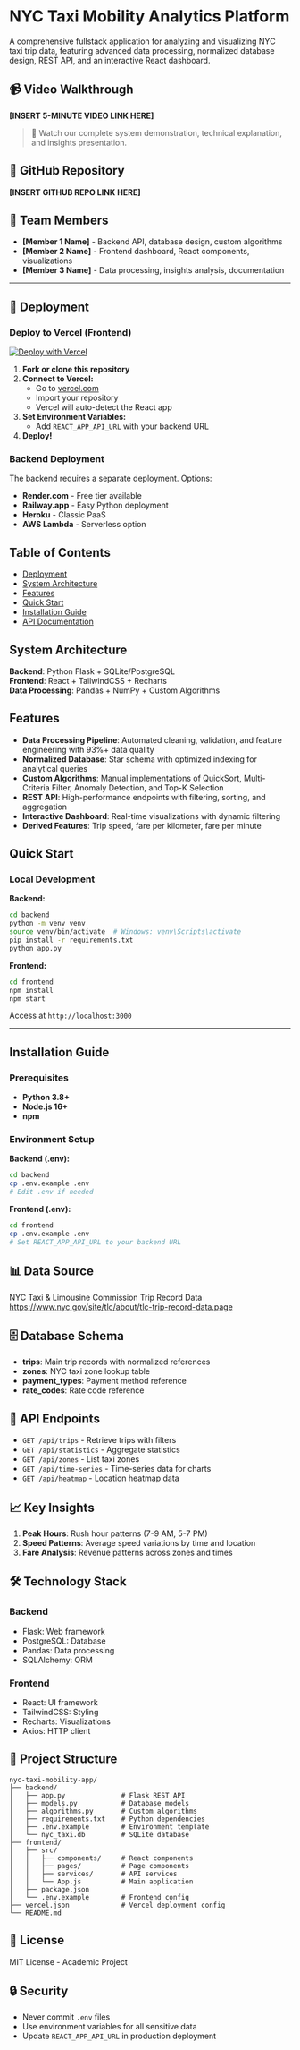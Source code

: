 # NYC Taxi Mobility Analytics Platform

A comprehensive fullstack application for analyzing and visualizing NYC taxi trip data, featuring advanced data processing, normalized database design, REST API, and an interactive React dashboard.

## 📹 Video Walkthrough

**[INSERT 5-MINUTE VIDEO LINK HERE]**

> 🎥 Watch our complete system demonstration, technical explanation, and insights presentation.

## 🔗 GitHub Repository

**[INSERT GITHUB REPO LINK HERE]**

## 👥 Team Members

- **[Member 1 Name]** - Backend API, database design, custom algorithms
- **[Member 2 Name]** - Frontend dashboard, React components, visualizations
- **[Member 3 Name]** - Data processing, insights analysis, documentation

---

## 🚀 Deployment

### Deploy to Vercel (Frontend)

[![Deploy with Vercel](https://vercel.com/button)](https://vercel.com/new)

1. **Fork or clone this repository**
2. **Connect to Vercel:**
   - Go to [vercel.com](https://vercel.com)
   - Import your repository
   - Vercel will auto-detect the React app
3. **Set Environment Variables:**
   - Add `REACT_APP_API_URL` with your backend URL
4. **Deploy!**

### Backend Deployment

The backend requires a separate deployment. Options:
- **Render.com** - Free tier available
- **Railway.app** - Easy Python deployment
- **Heroku** - Classic PaaS
- **AWS Lambda** - Serverless option

## Table of Contents

- [Deployment](#deployment)
- [System Architecture](#system-architecture)
- [Features](#features)
- [Quick Start](#quick-start)
- [Installation Guide](#installation-guide)
- [API Documentation](#api-endpoints)

## System Architecture

**Backend**: Python Flask + SQLite/PostgreSQL  
**Frontend**: React + TailwindCSS + Recharts  
**Data Processing**: Pandas + NumPy + Custom Algorithms

## Features

- **Data Processing Pipeline**: Automated cleaning, validation, and feature engineering with 93%+ data quality
- **Normalized Database**: Star schema with optimized indexing for analytical queries
- **Custom Algorithms**: Manual implementations of QuickSort, Multi-Criteria Filter, Anomaly Detection, and Top-K Selection
- **REST API**: High-performance endpoints with filtering, sorting, and aggregation
- **Interactive Dashboard**: Real-time visualizations with dynamic filtering
- **Derived Features**: Trip speed, fare per kilometer, fare per minute

## Quick Start

### Local Development

**Backend:**
```bash
cd backend
python -m venv venv
source venv/bin/activate  # Windows: venv\Scripts\activate
pip install -r requirements.txt
python app.py
```

**Frontend:**
```bash
cd frontend
npm install
npm start
```

Access at `http://localhost:3000`

---

## Installation Guide

### Prerequisites

- **Python 3.8+**
- **Node.js 16+**
- **npm**

### Environment Setup

**Backend (.env):**
```bash
cd backend
cp .env.example .env
# Edit .env if needed
```

**Frontend (.env):**
```bash
cd frontend
cp .env.example .env
# Set REACT_APP_API_URL to your backend URL
```

## 📊 Data Source

NYC Taxi & Limousine Commission Trip Record Data  
https://www.nyc.gov/site/tlc/about/tlc-trip-record-data.page

## 🗄️ Database Schema

- **trips**: Main trip records with normalized references
- **zones**: NYC taxi zone lookup table
- **payment_types**: Payment method reference
- **rate_codes**: Rate code reference

## 🔌 API Endpoints

- `GET /api/trips` - Retrieve trips with filters
- `GET /api/statistics` - Aggregate statistics
- `GET /api/zones` - List taxi zones
- `GET /api/time-series` - Time-series data for charts
- `GET /api/heatmap` - Location heatmap data

## 📈 Key Insights

1. **Peak Hours**: Rush hour patterns (7-9 AM, 5-7 PM)
2. **Speed Patterns**: Average speed variations by time and location
3. **Fare Analysis**: Revenue patterns across zones and times

## 🛠️ Technology Stack

### Backend
- Flask: Web framework
- PostgreSQL: Database
- Pandas: Data processing
- SQLAlchemy: ORM

### Frontend
- React: UI framework
- TailwindCSS: Styling
- Recharts: Visualizations
- Axios: HTTP client

## 🎯 Project Structure

```
nyc-taxi-mobility-app/
├── backend/
│   ├── app.py              # Flask REST API
│   ├── models.py           # Database models
│   ├── algorithms.py       # Custom algorithms
│   ├── requirements.txt    # Python dependencies
│   ├── .env.example        # Environment template
│   └── nyc_taxi.db         # SQLite database
├── frontend/
│   ├── src/
│   │   ├── components/     # React components
│   │   ├── pages/          # Page components
│   │   ├── services/       # API services
│   │   └── App.js          # Main application
│   ├── package.json
│   └── .env.example        # Frontend config
├── vercel.json             # Vercel deployment config
└── README.md
```

## 📄 License

MIT License - Academic Project

## 🔒 Security

- Never commit `.env` files
- Use environment variables for all sensitive data
- Update `REACT_APP_API_URL` in production deployment

